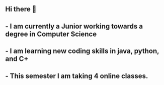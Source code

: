 ## Hi there 👋

## - I am currently a Junior working towards a degree in Computer Science

## - I am learning new coding skills in java, python, and C+ 

## - This semester I am taking 4 online classes. 
